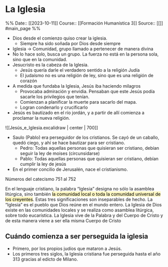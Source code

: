 # La Iglesia

%%
Date:: [[2023-10-11]]
Course:: [[Formación Humanística 3]]
Source:: [[]] #main_page 
%%

- Dios desde el comienzo quiso crear la iglesia.
	- Siempre ha sido soñada por Dios desde siempre
- Iglesia -> Comunidad, grupo llamado a pertenecer de manera divina
- No lo hace solo, busca un grupo. La fuerza no está en la persona sola, sino que en la comunidad.
- Jesucristo es la cabeza de la Iglesia.
	- Jesús quería darle el verdadero sentido a la religión Judía
	- El judaísmo no es una religión de ley, sino que es una religión de corazón
- A medida que fundaba la Iglesia, Jesús iba haciendo milagros
	- Provocaba admiración y envidia. Pensaban que este Jesús podía sacarle los privilegios que tenían.
	- Comienzan a planificar la muerte para sacarlo del mapa.
	- Logran condenarlo y crucificarlo
- Jesús es bautizado en el río jordán, y a partir de allí comienza a proclamar la nueva religión.

![[Jesús_e_Iglesia.excalidraw | center | 700]]

- Saulo (Pablo) era perseguidor de los cristianos. Se cayó de un caballo, quedó ciego, y ahí se hace bautizar para ser cristiano.
	- Pedro: Todas aquellas personas que quisieran ser cristiano, debían seguir la ley de moises (circunsidarse)
	- Pablo: Todas aquellas personas que quisieran ser cristiano, debían cumplir la ley de jesús
- En el primer concilio de Jerusalén, nace el cristianismo.

Números del catecismo 751 al 752

En el lenguaje cristiano, la palabra “Iglesia” designa no sólo la asamblea litúrgica, sino también <mark style="background: #FFF3A3A6;">la comunidad local o toda la comunidad universal de los creyentes</mark>. Estas tres significaciones son inseparables de hecho. La “Iglesia” es el pueblo que Dios reúne en el mundo entero. La Iglesia de Dios existe en las comunidades locales y se realiza como asamblea litúrgica, sobre todo eucarística. La Iglesia vive de la Palabra y del Cuerpo de Cristo y de esta manera viene a ser ella misma Cuerpo de Cristo 


## Cuándo comienza a ser perseguida la iglesia
- Primero, por los propios judíos que mataron a Jesús.
- Los primeros tres siglos, la Iglesia cristiana fue perseguida hasta el año 313 gracias al edicto de Milano.